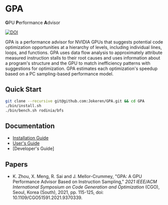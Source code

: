 # GPA
**G**PU **P**erformance **A**dvisor

[![DOI](https://zenodo.org/badge/279470056.svg)](https://zenodo.org/badge/latestdoi/279470056)

GPA is a performance advisor for NVIDIA GPUs that suggests potential code optimization opportunities at a hierarchy of levels, including individual lines, loops, and functions. GPA uses data flow analysis to approximately attribute measured instruction stalls to their root causes and uses information about a program's structure and the GPU to match inefficiency patterns with suggestions for optimization. GPA estimates each optimization's speedup based on a PC sampling-based performance model.

## Quick Start

```bash
git clone --recursive git@github.com:Jokeren/GPA.git && cd GPA
./bin/install.sh
./bin/bench.sh rodinia/bfs
```

## Documentation

- [Installation Guide](https://github.com/Jokeren/GPA/blob/master/INSTALL.md)
- [User's Guide](https://github.com/Jokeren/GPA/tree/master/docs/MANUAL.md)
- [Developer's Guide]

## Papers

- K. Zhou, X. Meng, R. Sai and J. Mellor-Crummey, "GPA: A GPU Performance Advisor Based on Instruction Sampling," *2021 IEEE/ACM International Symposium on Code Generation and Optimization* (CGO), Seoul, Korea (South), 2021, pp. 115-125, doi: 10.1109/CGO51591.2021.9370339.
